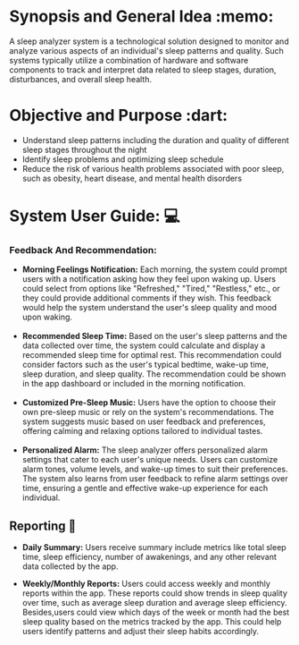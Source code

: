 </head>
<body>
  <h1>Synopsis and General Idea :memo:</h1>
  <p>A sleep analyzer system is a technological solution designed to monitor and analyze various aspects of an individual's sleep patterns and quality. Such systems typically utilize a combination of hardware and software components to track and interpret data related to sleep stages, duration, disturbances, and overall sleep health.</p>

  <h1>Objective and Purpose :dart:</h1>
  <ul>
    <li>Understand sleep patterns including the duration and quality of different sleep stages throughout the night</li>
    <li>Identify sleep problems and optimizing sleep schedule</li>
    <li>Reduce the risk of various health problems associated with poor sleep, such as obesity, heart disease, and mental health disorders</li>
  </ul>

  <h1>System User Guide: &#128187; <!-- 👨‍💻 -->
 </h1>
  <h3 style="font-weight: bold;">Feedback And Recommendation:</h3>
  <ul>
    <li><strong>Morning Feelings Notification:</strong> Each morning, the system could prompt users with a notification asking how they feel upon waking up. Users could select from options like "Refreshed," "Tired," "Restless," etc., or they could provide additional comments if they wish. This feedback would help the system understand the user's sleep quality and mood upon waking.</li>
<br>
    <li><strong>Recommended Sleep Time:</strong> Based on the user's sleep patterns and the data collected over time, the system could calculate and display a recommended sleep time for optimal rest. This recommendation could consider factors such as the user's typical bedtime, wake-up time, sleep duration, and sleep quality. The recommendation could be shown in the app dashboard or included in the morning notification.</li>
<br>
    <li><strong>Customized Pre-Sleep Music:</strong> Users have the option to choose their own pre-sleep music or rely on the system's recommendations. The system suggests music based on user feedback and preferences, offering calming and relaxing options tailored to individual tastes.</li>
<br>
    <li><strong>Personalized Alarm:</strong> The sleep analyzer offers personalized alarm settings that cater to each user's unique needs. Users can customize alarm tones, volume levels, and wake-up times to suit their preferences. The system also learns from user feedback to refine alarm settings over time, ensuring a gentle and effective wake-up experience for each individual.</li>
  </ul>
</body>
</html>

## Reporting 📑
- **Daily Summary:** Users receive summary include metrics like total sleep time, sleep efficiency, number of awakenings, and any other relevant data collected by the app.

- **Weekly/Monthly Reports:** Users could access weekly and monthly reports within the app. These reports could show trends in sleep quality over time, such as average sleep duration and average sleep efficiency. Besides,users could view which days of the week or month had the best sleep quality based on the metrics tracked by the app. This could help users identify patterns and adjust their sleep habits accordingly.



